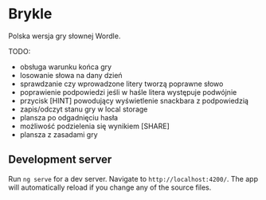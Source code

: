 # Brykle

Polska wersja gry słownej Wordle.

TODO:
- obsługa warunku końca gry
- losowanie słowa na dany dzień
- sprawdzanie czy wprowadzone litery tworzą poprawne słowo
- poprawienie podpowiedzi jeśli w haśle litera występuje podwójnie
- przycisk [HINT] powodujący wyświetlenie snackbara z podpowiedzią
- zapis/odczyt stanu gry w local storage
- plansza po odgadnięciu hasła
- możliwość podzielenia się wynikiem [SHARE]
- plansza z zasadami gry

## Development server

Run `ng serve` for a dev server. Navigate to `http://localhost:4200/`. The app will automatically reload if you change any of the source files.


